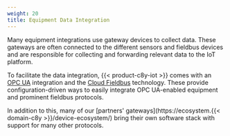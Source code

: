 ```yaml
---
weight: 20
title: Equipment Data Integration
---
```


Many equipment integrations use gateway devices to collect data. These gateways are often connected to the different sensors and fieldbus devices and are responsible for collecting and forwarding relevant data to the IoT platform.

To facilitate the data integration, {{< product-c8y-iot >}} comes with an [OPC UA](/protocol-integration/opcua/) integration and the [Cloud Fieldbus](/protocol-integration/cloud-fieldbus/) technology. These provide configuration-driven ways to easily integrate OPC UA-enabled equipment and prominent fieldbus protocols.

In addition to this, many of our [partners' gateways](https://ecosystem.{{< domain-c8y >}}/device-ecosystem/) bring their own software stack with support for many other protocols.
